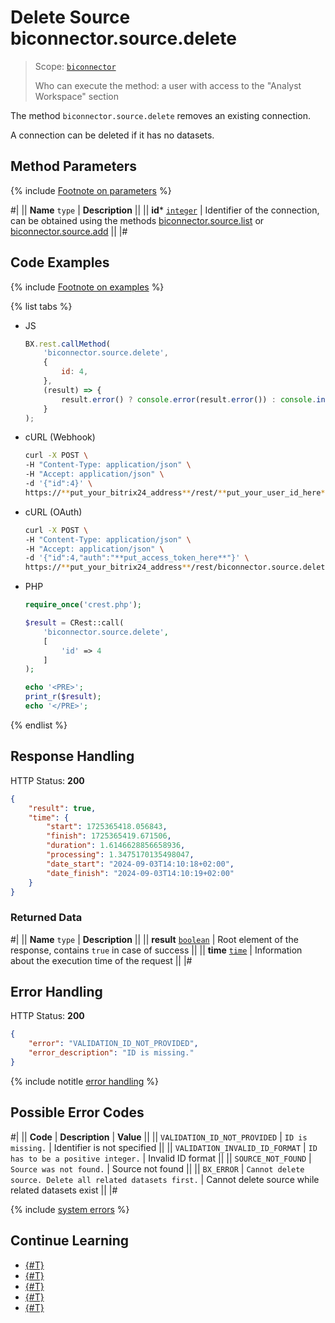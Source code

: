 # Delete Source biconnector.source.delete

> Scope: [`biconnector`](../../scopes/permissions.md)
>
> Who can execute the method: a user with access to the "Analyst Workspace" section

The method `biconnector.source.delete` removes an existing connection.

A connection can be deleted if it has no datasets.

## Method Parameters

{% include [Footnote on parameters](../../../_includes/required.md) %}

#|
|| **Name**
`type` | **Description** ||
|| **id***
[`integer`](../../data-types.md) | Identifier of the connection, can be obtained using the methods [biconnector.source.list](./biconnector-source-list.md) or [biconnector.source.add](./biconnector-source-add.md) ||
|#

## Code Examples

{% include [Footnote on examples](../../../_includes/examples.md) %}

{% list tabs %}

- JS

    ```js
    BX.rest.callMethod(
        'biconnector.source.delete',
        {
            id: 4,
        },
        (result) => {
            result.error() ? console.error(result.error()) : console.info(result.data());
        }
    );
    ```

- cURL (Webhook)

    ```bash
    curl -X POST \
    -H "Content-Type: application/json" \
    -H "Accept: application/json" \
    -d '{"id":4}' \
    https://**put_your_bitrix24_address**/rest/**put_your_user_id_here**/**put_your_webhook_here**/biconnector.source.delete
    ```

- cURL (OAuth)

    ```bash
    curl -X POST \
    -H "Content-Type: application/json" \
    -H "Accept: application/json" \
    -d '{"id":4,"auth":"**put_access_token_here**"}' \
    https://**put_your_bitrix24_address**/rest/biconnector.source.delete
    ```

- PHP

    ```php
    require_once('crest.php');

    $result = CRest::call(
        'biconnector.source.delete',
        [
            'id' => 4
        ]
    );

    echo '<PRE>';
    print_r($result);
    echo '</PRE>';
    ```

{% endlist %}

## Response Handling

HTTP Status: **200**

```json
{
    "result": true,
    "time": {
        "start": 1725365418.056843,
        "finish": 1725365419.671506,
        "duration": 1.6146628856658936,
        "processing": 1.3475170135498047,
        "date_start": "2024-09-03T14:10:18+02:00",
        "date_finish": "2024-09-03T14:10:19+02:00"
    }
}
```

### Returned Data

#|
|| **Name**
`type` | **Description** ||
|| **result**
[`boolean`](../../data-types.md) | Root element of the response, contains `true` in case of success ||
|| **time**
[`time`](../../data-types.md#time) | Information about the execution time of the request ||
|#

## Error Handling

HTTP Status: **200**

```json
{
    "error": "VALIDATION_ID_NOT_PROVIDED",
    "error_description": "ID is missing."
}
```

{% include notitle [error handling](../../../_includes/error-info.md) %}

## Possible Error Codes

#|
|| **Code** | **Description** | **Value** ||
|| `VALIDATION_ID_NOT_PROVIDED` | `ID is missing.` | Identifier is not specified ||
|| `VALIDATION_INVALID_ID_FORMAT` | `ID has to be a positive integer.` | Invalid ID format ||
|| `SOURCE_NOT_FOUND` | `Source was not found.` | Source not found ||
|| `BX_ERROR` | `Cannot delete source. Delete all related datasets first.` | Cannot delete source while related datasets exist ||
|#

{% include [system errors](../../../_includes/system-errors.md) %}

## Continue Learning

- [{#T}](./biconnector-source-update.md)
- [{#T}](./biconnector-source-get.md)
- [{#T}](./biconnector-source-list.md)
- [{#T}](./biconnector-source-add.md)
- [{#T}](./biconnector-source-fields.md)